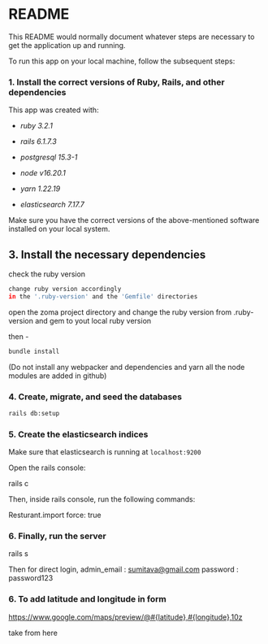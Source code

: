 # README

This README would normally document whatever steps are necessary to get the
application up and running.

To run this app on your local machine, follow the subsequent steps:

### 1. Install the correct versions of Ruby, Rails, and other dependencies

This app was created with:

* *ruby 3.2.1*

* *rails 6.1.7.3*

* *postgresql 15.3-1*

* *node v16.20.1*

* *yarn 1.22.19*

* *elasticsearch 7.17.7*

Make sure you have the correct versions of the above-mentioned software installed on your local system.

## 3. Install the necessary dependencies
 
check the ruby version
```sh
change ruby version accordingly 
in the '.ruby-version' and the 'Gemfile' directories
```
open the zoma project directory and change the ruby version
from .ruby-version and gem to yout local ruby version

then -
```sh
bundle install
```
(Do not install any webpacker and dependencies and yarn
all the node modules are added in github) 

### 4. Create, migrate, and seed the databases

```sh 
rails db:setup
```

### 5. Create the elasticsearch indices

Make sure that elasticsearch is running at `localhost:9200`

Open the rails console:

rails c

Then, inside rails console, run the following commands:

Resturant.import force: true

### 6. Finally, run the server

rails s

Then for direct login,
admin_email : sumitava@gmail.com
password : password123

### 6. To add latitude and longitude in form
https://www.google.com/maps/preview/@#{latitude},#{longitude},10z

take from here